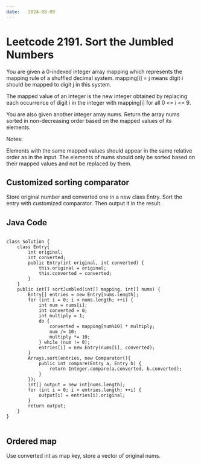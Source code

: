 ```yaml
---
date:   2024-08-09
---
```


# Leetcode 2191. Sort the Jumbled Numbers

You are given a 0-indexed integer array mapping which represents the mapping rule of a shuffled decimal system. mapping[i] = j means digit i should be mapped to digit j in this system.

The mapped value of an integer is the new integer obtained by replacing each occurrence of digit i in the integer with mapping[i] for all 0 <= i <= 9.

You are also given another integer array nums. Return the array nums sorted in non-decreasing order based on the mapped values of its elements.

Notes:

Elements with the same mapped values should appear in the same relative order as in the input.
The elements of nums should only be sorted based on their mapped values and not be replaced by them.

## Customized sorting comparator
Store original number and converted one in a new class Entry. Sort the entry with customized comparator. Then output it in the result.

## Java Code
<pre>
<code>
class Solution {
    class Entry{
        int original;
        int converted;
        public Entry(int original, int converted) {
            this.original = original;
            this.converted = converted;
        }
    }
    public int[] sortJumbled(int[] mapping, int[] nums) {
        Entry[] entries = new Entry[nums.length];
        for (int i = 0; i < nums.length; ++i) {
            int num = nums[i];
            int converted = 0;
            int multiply = 1;
            do {
                converted = mapping[num%10] * multiply;
                num /= 10;
                multiply *= 10;
            } while (num != 0);
            entries[i] = new Entry(nums[i], converted);
        }
        Arrays.sort(entries, new Comparator<Entry>(){
            public int compare(Entry a, Entry b) {
                return Integer.compare(a.converted, b.converted);
            }
        });
        int[] output = new int[nums.length];
        for (int i = 0; i < entries.length; ++i) {
            output[i] = entries[i].original;
        }
        return output;
    }
}
</code>
</pre>

## Ordered map
Use converted int as map key, store a vector of original nums.
